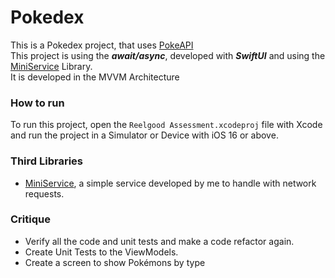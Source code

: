 # Pokedex

This is a Pokedex project, that uses [PokeAPI](https://pokeapi.co)  
This project is using the ***await/async***, developed with ***SwiftUI*** and using the [MiniService](https://github.com/Arbigaus/MiniService) Library.  
It is developed in the MVVM Architecture

### How to run

To run this project, open the `Reelgood Assessment.xcodeproj` file with Xcode and run the project in a Simulator or Device with iOS 16 or above.

### Third Libraries

* [MiniService](https://github.com/Arbigaus/MiniService), a simple service developed by me to handle with network requests.

### Critique

* Verify all the code and unit tests and make a code refactor again.
* Create Unit Tests to the ViewModels.
* Create a screen to show Pokémons by type